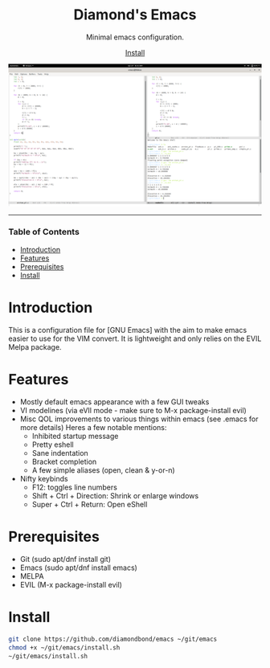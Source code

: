 <div align="center">

# Diamond's Emacs
Minimal emacs configuration.

[Install](#install)

![Screenshot](https://raw.githubusercontent.com/DiamondBond/emacs/master/img/emacs.png)

</div>

---

### Table of Contents
- [Introduction](#introduction)
- [Features](#features)
- [Prerequisites](#prerequisites)
- [Install](#install)

# Introduction
This is a configuration file for [GNU Emacs] with the aim to make emacs easier
to use for the VIM convert.
It is lightweight and only relies on the EVIL Melpa package.

# Features
- Mostly default emacs appearance with a few GUI tweaks
- VI modelines (via eVIl mode - make sure to M-x package-install evil)
- Misc QOL improvements to various things within emacs (see .emacs for more details)
  Heres a few notable mentions:
  - Inhibited startup message
  - Pretty eshell
  - Sane indentation
  - Bracket completion
  - A few simple aliases (open, clean & y-or-n)
- Nifty keybinds
  - F12: toggles line numbers
  - Shift + Ctrl + Direction: Shrink or enlarge windows
  - Super + Ctrl + Return: Open eShell

# Prerequisites
+ Git (sudo apt/dnf install git)
+ Emacs (sudo apt/dnf install emacs)
+ MELPA
+ EVIL (M-x package-install evil)

# Install
``` sh
git clone https://github.com/diamondbond/emacs ~/git/emacs
chmod +x ~/git/emacs/install.sh
~/git/emacs/install.sh
```
